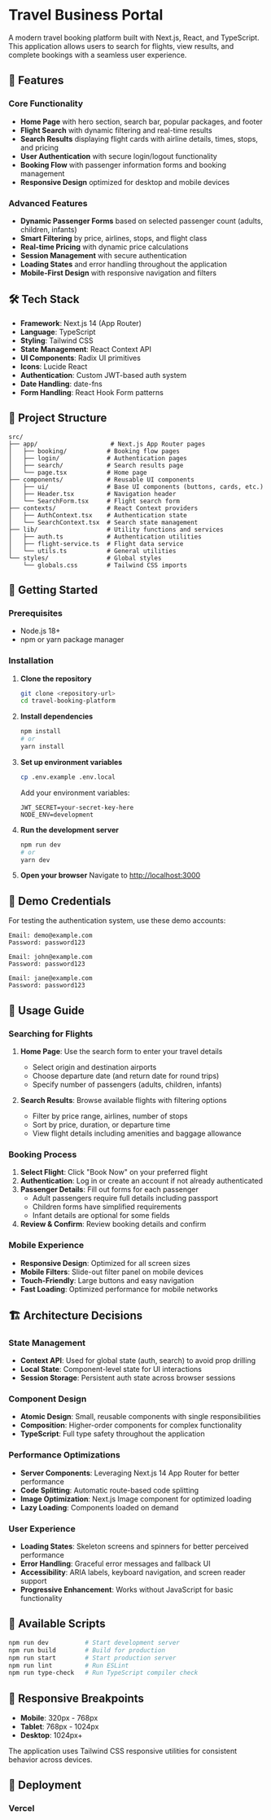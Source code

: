 # Travel Business Portal

A modern travel booking platform built with Next.js, React, and TypeScript. This application allows users to search for flights, view results, and complete bookings with a seamless user experience.

## 🚀 Features

### Core Functionality
- **Home Page** with hero section, search bar, popular packages, and footer
- **Flight Search** with dynamic filtering and real-time results
- **Search Results** displaying flight cards with airline details, times, stops, and pricing
- **User Authentication** with secure login/logout functionality
- **Booking Flow** with passenger information forms and booking management
- **Responsive Design** optimized for desktop and mobile devices

### Advanced Features
- **Dynamic Passenger Forms** based on selected passenger count (adults, children, infants)
- **Smart Filtering** by price, airlines, stops, and flight class
- **Real-time Pricing** with dynamic price calculations
- **Session Management** with secure authentication
- **Loading States** and error handling throughout the application
- **Mobile-First Design** with responsive navigation and filters

## 🛠 Tech Stack

- **Framework**: Next.js 14 (App Router)
- **Language**: TypeScript
- **Styling**: Tailwind CSS
- **State Management**: React Context API
- **UI Components**: Radix UI primitives
- **Icons**: Lucide React
- **Authentication**: Custom JWT-based auth system
- **Date Handling**: date-fns
- **Form Handling**: React Hook Form patterns

## 📁 Project Structure

```
src/
├── app/                    # Next.js App Router pages
│   ├── booking/           # Booking flow pages
│   ├── login/             # Authentication pages
│   ├── search/            # Search results page
│   └── page.tsx           # Home page
├── components/            # Reusable UI components
│   ├── ui/                # Base UI components (buttons, cards, etc.)
│   ├── Header.tsx         # Navigation header
│   └── SearchForm.tsx     # Flight search form
├── contexts/              # React Context providers
│   ├── AuthContext.tsx    # Authentication state
│   └── SearchContext.tsx  # Search state management
├── lib/                   # Utility functions and services
│   ├── auth.ts            # Authentication utilities
│   ├── flight-service.ts  # Flight data service
│   └── utils.ts           # General utilities
└── styles/                # Global styles
    └── globals.css        # Tailwind CSS imports
```

## 🚦 Getting Started

### Prerequisites
- Node.js 18+ 
- npm or yarn package manager

### Installation

1. **Clone the repository**
   ```bash
   git clone <repository-url>
   cd travel-booking-platform
   ```

2. **Install dependencies**
   ```bash
   npm install
   # or
   yarn install
   ```

3. **Set up environment variables**
   ```bash
   cp .env.example .env.local
   ```
   
   Add your environment variables:
   ```env
   JWT_SECRET=your-secret-key-here
   NODE_ENV=development
   ```

4. **Run the development server**
   ```bash
   npm run dev
   # or
   yarn dev
   ```

5. **Open your browser**
   Navigate to [http://localhost:3000](http://localhost:3000)

## 🔐 Demo Credentials

For testing the authentication system, use these demo accounts:

```
Email: demo@example.com
Password: password123

Email: john@example.com
Password: password123

Email: jane@example.com
Password: password123
```

## 🎯 Usage Guide

### Searching for Flights
1. **Home Page**: Use the search form to enter your travel details
   - Select origin and destination airports
   - Choose departure date (and return date for round trips)
   - Specify number of passengers (adults, children, infants)

2. **Search Results**: Browse available flights with filtering options
   - Filter by price range, airlines, number of stops
   - Sort by price, duration, or departure time
   - View flight details including amenities and baggage allowance

### Booking Process
1. **Select Flight**: Click "Book Now" on your preferred flight
2. **Authentication**: Log in or create an account if not already authenticated
3. **Passenger Details**: Fill out forms for each passenger
   - Adult passengers require full details including passport
   - Children forms have simplified requirements
   - Infant details are optional for some fields
4. **Review & Confirm**: Review booking details and confirm

### Mobile Experience
- **Responsive Design**: Optimized for all screen sizes
- **Mobile Filters**: Slide-out filter panel on mobile devices
- **Touch-Friendly**: Large buttons and easy navigation
- **Fast Loading**: Optimized performance for mobile networks

## 🏗 Architecture Decisions

### State Management
- **Context API**: Used for global state (auth, search) to avoid prop drilling
- **Local State**: Component-level state for UI interactions
- **Session Storage**: Persistent auth state across browser sessions

### Component Design
- **Atomic Design**: Small, reusable components with single responsibilities
- **Composition**: Higher-order components for complex functionality
- **TypeScript**: Full type safety throughout the application

### Performance Optimizations
- **Server Components**: Leveraging Next.js 14 App Router for better performance
- **Code Splitting**: Automatic route-based code splitting
- **Image Optimization**: Next.js Image component for optimized loading
- **Lazy Loading**: Components loaded on demand

### User Experience
- **Loading States**: Skeleton screens and spinners for better perceived performance
- **Error Handling**: Graceful error messages and fallback UI
- **Accessibility**: ARIA labels, keyboard navigation, and screen reader support
- **Progressive Enhancement**: Works without JavaScript for basic functionality

## 🔧 Available Scripts

```bash
npm run dev          # Start development server
npm run build        # Build for production
npm run start        # Start production server
npm run lint         # Run ESLint
npm run type-check   # Run TypeScript compiler check
```

## 📱 Responsive Breakpoints

- **Mobile**: 320px - 768px
- **Tablet**: 768px - 1024px  
- **Desktop**: 1024px+

The application uses Tailwind CSS responsive utilities for consistent behavior across devices.

## 🚀 Deployment

### Vercel